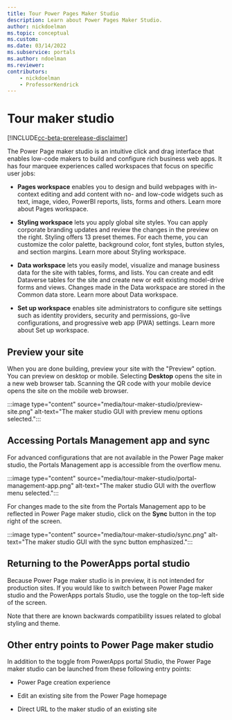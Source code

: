 ```yaml
---
title: Tour Power Pages Maker Studio
description: Learn about Power Pages Maker Studio.
author: nickdoelman
ms.topic: conceptual
ms.custom: 
ms.date: 03/14/2022
ms.subservice: portals
ms.author: ndoelman
ms.reviewer:
contributors:
    - nickdoelman
    - ProfessorKendrick
---
```


# Tour maker studio

[!INCLUDE[cc-beta-prerelease-disclaimer](../includes/cc-beta-prerelease-disclaimer.md)]

The Power Page maker studio is an intuitive click and drag interface that enables low-code makers to build and configure rich business web apps. It has four marquee experiences called workspaces that focus on specific user jobs:

- **Pages workspace** enables you to design and build webpages with in-context editing and add content with no- and low-code widgets such as text, image, video, PowerBI reports, lists, forms and others. Learn more about Pages workspace.

- **Styling workspace** lets you apply global site styles. You can apply corporate branding updates and review the changes in the preview on the right. Styling offers 13 preset themes. For each theme, you can customize the color palette, background color, font styles, button styles, and section margins. Learn more about Styling workspace.

- **Data workspace** lets you easily model, visualize and manage business data for the site with tables, forms, and lists. You can create and edit Dataverse tables for the site and create new or edit existing model-drive forms and views. Changes made in the Data workspace are stored in the Common data store. Learn more about Data workspace.

- **Set up workspace** enables site administrators to configure site settings such as identity providers, security and permissions, go-live configurations, and progressive web app (PWA) settings. Learn more about Set up workspace.

## Preview your site

When you are done building, preview your site with the "Preview" option. You can preview on desktop or mobile. Selecting **Desktop** opens the site in a new web browser tab. Scanning the QR code with your mobile device opens the site on the mobile web browser.

:::image type="content" source="media/tour-maker-studio/preview-site.png" alt-text="The maker studio GUI with preview menu options selected.":::

## Accessing Portals Management app and sync

For advanced configurations that are not available in the Power Page maker studio, the Portals Management app is accessible from the overflow menu.

:::image type="content" source="media/tour-maker-studio/portal-management-app.png" alt-text="The maker studio GUI with the overflow menu selected.":::

For changes made to the site from the Portals Management app to be reflected in Power Page maker studio, click on the **Sync** button in the top right of the screen.

:::image type="content" source="media/tour-maker-studio/sync.png" alt-text="The maker studio GUI with the sync button emphasized.":::

## Returning to the PowerApps portal studio

Because Power Page maker studio is in preview, it is not intended for production sites. If you would like to switch between Power Page maker studio and the PowerApps portals Studio, use the toggle on the top-left side of the screen.

Note that there are known backwards compatibility issues related to global styling and theme.

## Other entry points to Power Page maker studio

In addition to the toggle from PowerApps portal Studio, the Power Page maker studio can be launched from these following entry points:

- Power Page creation experience

- Edit an existing site from the Power Page homepage

- Direct URL to the maker studio of an existing site